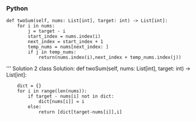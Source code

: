   ### Python 
  
    def twoSum(self, nums: List[int], target: int) -> List[int]:
        for i in nums:
            j = target - i
            start_index = nums.index(i)
            next_index = start_index + 1
            temp_nums = nums[next_index: ]
            if j in temp_nums:
                return(nums.index(i),next_index + temp_nums.index(j))
                
    
    
   ''' Solution 2
   class Solution:
    def twoSum(self, nums: List[int], target: int) -> List[int]:
        
        dict = {}
        for i in range(len(nums)):
            if target - nums[i] not in dict:
                dict[nums[i]] = i
            else: 
                return [dict[target-nums[i]],i]
     
